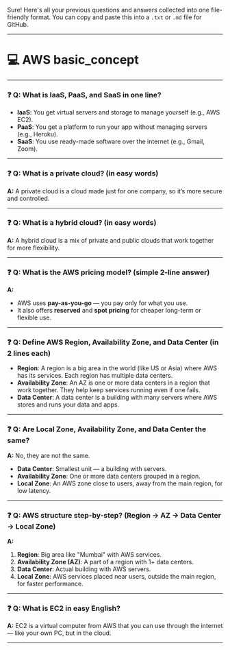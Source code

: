 Sure! Here's all your previous questions and answers collected into one file-friendly format. You can copy and paste this into a `.txt` or `.md` file for GitHub.

---

# 💻 AWS basic_concept

---

### ❓ Q: What is IaaS, PaaS, and SaaS in one line?

* **IaaS**: You get virtual servers and storage to manage yourself (e.g., AWS EC2).
* **PaaS**: You get a platform to run your app without managing servers (e.g., Heroku).
* **SaaS**: You use ready-made software over the internet (e.g., Gmail, Zoom).

---

### ❓ Q: What is a private cloud? (in easy words)

**A:** A private cloud is a cloud made just for one company, so it’s more secure and controlled.

---

### ❓ Q: What is a hybrid cloud? (in easy words)

**A:** A hybrid cloud is a mix of private and public clouds that work together for more flexibility.

---

### ❓ Q: What is the AWS pricing model? (simple 2-line answer)

**A:**

* AWS uses **pay-as-you-go** — you pay only for what you use.
* It also offers **reserved** and **spot pricing** for cheaper long-term or flexible use.

---

### ❓ Q: Define AWS Region, Availability Zone, and Data Center (in 2 lines each)

* **Region**: A region is a big area in the world (like US or Asia) where AWS has its services. Each region has multiple data centers.
* **Availability Zone**: An AZ is one or more data centers in a region that work together. They help keep services running even if one fails.
* **Data Center**: A data center is a building with many servers where AWS stores and runs your data and apps.

---

### ❓ Q: Are Local Zone, Availability Zone, and Data Center the same?

**A:** No, they are not the same.

* **Data Center**: Smallest unit — a building with servers.
* **Availability Zone**: One or more data centers grouped in a region.
* **Local Zone**: An AWS zone close to users, away from the main region, for low latency.

---

### ❓ Q: AWS structure step-by-step? (Region → AZ → Data Center → Local Zone)

**A:**

1. **Region**: Big area like "Mumbai" with AWS services.
2. **Availability Zone (AZ)**: A part of a region with 1+ data centers.
3. **Data Center**: Actual building with AWS servers.
4. **Local Zone**: AWS services placed near users, outside the main region, for faster performance.

---

### ❓ Q: What is EC2 in easy English?

**A:**
EC2 is a virtual computer from AWS that you can use through the internet — like your own PC, but in the cloud.

---

